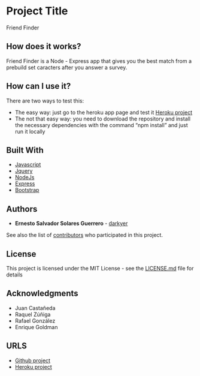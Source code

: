# Project Title

Friend Finder

## How does it works?

Friend Finder is a Node - Express app that gives you the best match from a prebuild set caracters after you answer a survey.

## How can I use it?

There are two ways to test this:

* The easy way: just go to the heroku app page and test it [Heroku project](http://friend-finder-ernesto-solares.herokuapp.com/)
* The not that easy way: you need to download the repository and install the necessary dependencies with the command “npm install” and just run it locally 

## Built With

* [Javascript](https://www.javascript.com/)
* [Jquery](https://jquery.com/)
* [NodeJs](https://nodejs.org/en/)
* [Express](https://www.npmjs.com/package/express)
* [Bootstrap](https://getbootstrap.com/)

## Authors

* **Ernesto Salvador Solares Guerrero** - [darkyer](https://github.com/darkyer)

See also the list of [contributors](https://github.com/darkyer/FriendFinder/contributors) who participated in this project.

## License

This project is licensed under the MIT License - see the [LICENSE.md](LICENSE.md) file for details

## Acknowledgments

* Juan Castañeda
* Raquel Zúñiga
* Rafael González
* Enrique Goldman

## URLS

* [Github project](https://github.com/darkyer/FriendFinder/)
* [Heroku project](http://friend-finder-ernesto-solares.herokuapp.com/)
